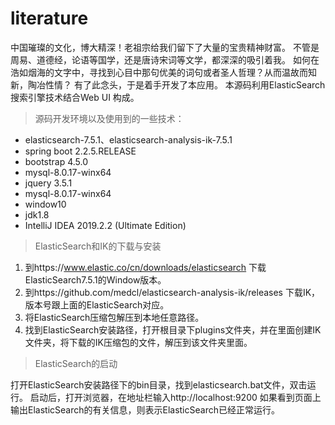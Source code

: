 # literature
中国璀璨的文化，博大精深！老祖宗给我们留下了大量的宝贵精神财富。
不管是周易、道德经，论语等国学，还是唐诗宋词等文学，都深深的吸引着我。
如何在浩如烟海的文字中，寻找到心目中那句优美的词句或者圣人哲理？从而温故而知新，陶冶性情？
有了此念头，于是着手开发了本应用。
本源码利用ElasticSearch搜索引擎技术结合Web UI 构成。

> 源码开发环境以及使用到的一些技术：

 - elasticsearch-7.5.1、elasticsearch-analysis-ik-7.5.1 
 - spring boot 2.2.5.RELEASE
 - bootstrap 4.5.0
 - mysql-8.0.17-winx64
 - jquery 3.5.1
 - mysql-8.0.17-winx64
 - window10
 - jdk1.8
 - IntelliJ IDEA 2019.2.2 (Ultimate Edition)

> ElasticSearch和IK的下载与安装

1. 到https://www.elastic.co/cn/downloads/elasticsearch 下载ElasticSearch7.5.1的Window版本。
2. 到https://github.com/medcl/elasticsearch-analysis-ik/releases 下载IK，版本号跟上面的ElasticSearch对应。
3. 将ElasticSearch压缩包解压到本地任意路径。
4. 找到ElasticSearch安装路径，打开根目录下plugins文件夹，并在里面创建IK文件夹，将下载的IK压缩包的文件，解压到该文件夹里面。

> ElasticSearch的启动

打开ElasticSearch安装路径下的bin目录，找到elasticsearch.bat文件，双击运行。
启动后，打开浏览器，在地址栏输入http://localhost:9200 如果看到页面上输出ElasticSearch的有关信息，则表示ElasticSearch已经正常运行。
